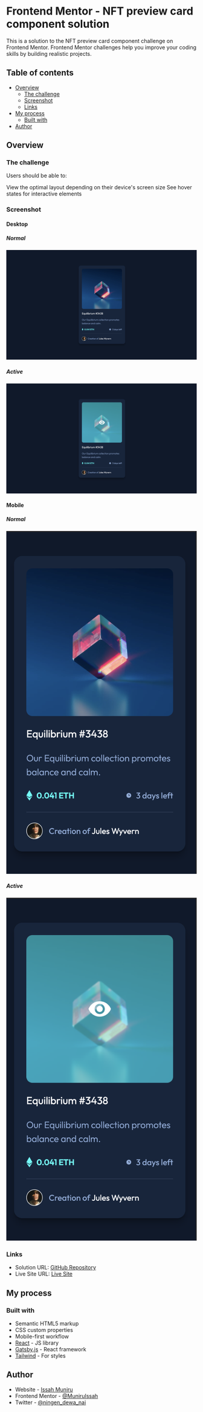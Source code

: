 # Frontend Mentor - NFT preview card component solution
This is a solution to the NFT preview card component challenge on Frontend Mentor. Frontend Mentor challenges help you improve your coding skills by building realistic projects.
## Table of contents

- [Overview](#overview)
  - [The challenge](#the-challenge)
  - [Screenshot](#screenshot)
  - [Links](#links)
- [My process](#my-process)
  - [Built with](#built-with)
- [Author](#author)

## Overview

### The challenge

Users should be able to:

View the optimal layout depending on their device's screen size
See hover states for interactive elements

### Screenshot
#### Desktop
##### Normal
![](./screenshot.png)
##### Active
![](./screenshot1.png)

#### Mobile
##### Normal
![](./screenshot_mobile.png)
##### Active
![](./screenshot_mobile1.png)


### Links

- Solution URL: [GitHub Repository](https://github.com/MuniruIssah/frontendmento-main/tree/main/src/pages/components/nft-preview-card-component)
- Live Site URL: [Live Site](https://frontendmento-main.vercel.app/components/nft-preview-card-component/)

## My process

### Built with

- Semantic HTML5 markup
- CSS custom properties
- Mobile-first workflow
- [React](https://reactjs.org/) - JS library
- [Gatsby.js](https://www.gatsbyjs.com/) - React framework
- [Tailwind](https://tailwindcss.com/) - For styles



## Author

- Website - [Issah Muniru](https://muniruissah.github.io/muniru-issahs-portfolio/)
- Frontend Mentor - [@MuniruIssah](https://www.frontendmentor.io/profile/MuniruIssah)
- Twitter - [@ningen_dewa_nai](https://www.twitter.com/ningen_dewa_nai)
